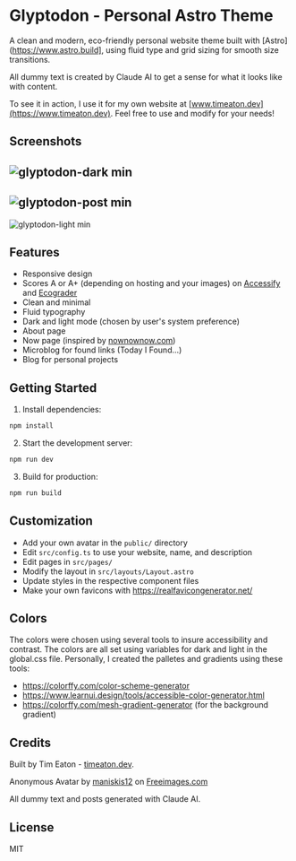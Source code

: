# Glyptodon - Personal Astro Theme

A clean and modern, eco-friendly personal website theme built with [Astro](https://www.astro.build], using fluid type and grid sizing for smooth size transitions.

All dummy text is created by Claude AI to get a sense for what it looks like with content.

To see it in action, I use it for my own website at [www.timeaton.dev](https://www.timeaton.dev). Feel free to use and modify for your needs!

## Screenshots

## ![glyptodon-dark min](https://github.com/user-attachments/assets/49a9f63a-8002-4493-bf91-a54552c94998)

## ![glyptodon-post min](https://github.com/user-attachments/assets/08943779-5cc6-45bd-b396-dda19a0350bf)

![glyptodon-light min](https://github.com/user-attachments/assets/0b51d6e3-36e2-4e73-85d4-3c4fc3d6dbd8)

## Features

- Responsive design
- Scores A or A+ (depending on hosting and your images) on [Accessify](https://www.accessify.com/) and [Ecograder](https://ecograder.com/)
- Clean and minimal
- Fluid typography
- Dark and light mode (chosen by user's system preference)
- About page
- Now page (inspired by [nownownow.com](https://nownownow.com))
- Microblog for found links (Today I Found...)
- Blog for personal projects

## Getting Started

1. Install dependencies:

```bash
npm install
```

2. Start the development server:

```bash
npm run dev
```

3. Build for production:

```bash
npm run build
```

## Customization

- Add your own avatar in the `public/` directory
- Edit `src/config.ts` to use your website, name, and description
- Edit pages in `src/pages/`
- Modify the layout in `src/layouts/Layout.astro`
- Update styles in the respective component files
- Make your own favicons with https://realfavicongenerator.net/

## Colors

The colors were chosen using several tools to insure accessibility and contrast. The colors are all set using variables for dark and light in the global.css file. Personally, I created the palletes and gradients using these tools:

- https://colorffy.com/color-scheme-generator
- https://www.learnui.design/tools/accessible-color-generator.html
- https://colorffy.com/mesh-gradient-generator (for the background gradient)

## Credits

Built by Tim Eaton - [timeaton.dev](https://timeaton.dev).

Anonymous Avatar by <a href="/photographer/maniskis12-68558">maniskis12</a> on <a href="/">Freeimages.com</a>

All dummy text and posts generated with Claude AI.

## License

MIT
